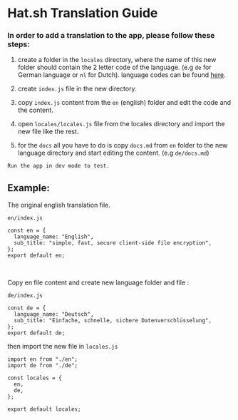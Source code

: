 # Hat.sh Translation Guide

### In order to add a translation to the app, please follow these steps: 

1. create a folder in the `locales` directory, where the name of this new folder should contain the 2 letter code of the language. (e.g `de` for German language or `nl` for Dutch).
language codes can be found [here](https://gist.github.com/ndbroadbent/588fefab8e0f1b459fcec8181b41b39c).

2. create `index.js` file in the new directory.

3. copy `index.js` content from the `en` (english) folder and edit the code and the content.

4. open `locales/locales.js` file from the locales directory and import the new file like the rest.

5. for the `docs` all you have to do is copy `docs.md` from `en` folder to the new language directory and start editing the content. (e.g `de/docs.md`)

```
Run the app in dev mode to test.
```

## Example:

The original english translation file.

`en/index.js`

```
const en = {
  language_name: "English",
  sub_title: "simple, fast, secure client-side file encryption",
};
export default en;

```

<br>

Copy en file content and create new language folder and file : 

`de/index.js`

```
const de = {
  language_name: "Deutsch",
  sub_title: "Einfache, schnelle, sichere Datenverschlüsselung",
};
export default de;
```

then import the new file in `locales.js`

```
import en from "./en";
import de from "./de";

const locales = {
  en,
  de,
};

export default locales;
```
